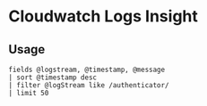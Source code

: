 # Cloudwatch Logs Insight


## Usage

```
fields @logstream, @timestamp, @message
| sort @timestamp desc
| filter @logStream like /authenticator/
| limit 50
```